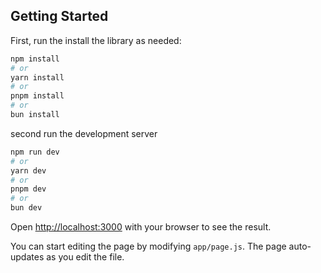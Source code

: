 ## Getting Started

First, run the install the library as needed:
```bash
npm install
# or
yarn install
# or
pnpm install
# or
bun install
```

second run the development server

```bash
npm run dev
# or
yarn dev
# or
pnpm dev
# or
bun dev
```

Open [http://localhost:3000](http://localhost:3000) with your browser to see the result.

You can start editing the page by modifying `app/page.js`. The page auto-updates as you edit the file.

